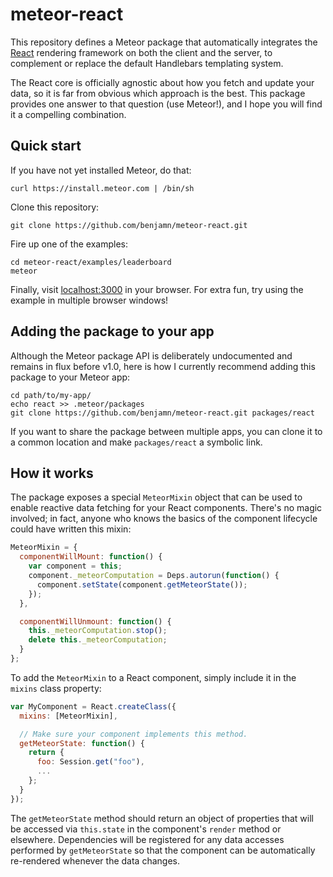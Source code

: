 meteor-react
============

This repository defines a Meteor package that automatically integrates the
[React](http://facebook.github.io/react/) rendering framework on both the
client and the server, to complement or replace the default Handlebars
templating system.

The React core is officially agnostic about how you fetch and update your
data, so it is far from obvious which approach is the best. This package
provides one answer to that question (use Meteor!), and I hope you will
find it a compelling combination.

Quick start
-----------

If you have not yet installed Meteor, do that:
```
curl https://install.meteor.com | /bin/sh
```

Clone this repository:
```
git clone https://github.com/benjamn/meteor-react.git
```

Fire up one of the examples:
```
cd meteor-react/examples/leaderboard
meteor
```

Finally, visit [localhost:3000](http://localhost:3000) in your browser.
For extra fun, try using the example in multiple browser windows!

Adding the package to your app
------------------------------

Although the Meteor package API is deliberately undocumented and remains
in flux before v1.0, here is how I currently recommend adding this package
to your Meteor app:
```
cd path/to/my-app/
echo react >> .meteor/packages
git clone https://github.com/benjamn/meteor-react.git packages/react
```

If you want to share the package between multiple apps, you can clone it
to a common location and make `packages/react` a symbolic link.

How it works
------------

The package exposes a special `MeteorMixin` object that can be used to
enable reactive data fetching for your React components. There's no magic
involved; in fact, anyone who knows the basics of the component lifecycle
could have written this mixin:
```js
MeteorMixin = {
  componentWillMount: function() {
    var component = this;
    component._meteorComputation = Deps.autorun(function() {
      component.setState(component.getMeteorState());
    });
  },

  componentWillUnmount: function() {
    this._meteorComputation.stop();
    delete this._meteorComputation;
  }
};
```

To add the `MeteorMixin` to a React component, simply include it in the
`mixins` class property:
```js
var MyComponent = React.createClass({
  mixins: [MeteorMixin],

  // Make sure your component implements this method.
  getMeteorState: function() {
    return {
      foo: Session.get("foo"),
      ...
    };
  }
});
```

The `getMeteorState` method should return an object of properties that
will be accessed via `this.state` in the component's `render` method or
elsewhere.  Dependencies will be registered for any data accesses
performed by `getMeteorState` so that the component can be automatically
re-rendered whenever the data changes.
